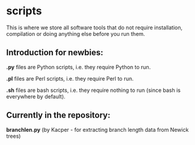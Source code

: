 # scripts
This is where we store all software tools that do not require installation, compilation or doing anything else before you run them.

## **Introduction for newbies:**

**.py** files are Python scripts, i.e. they require Python to run.

**.pl** files are Perl scripts, i.e. they require Perl to run.

**.sh** files are bash scripts, i.e. they require nothing to run (since bash is everywhere by default).


## **Currently in the repository:**

**branchlen.py** (by Kacper - for extracting branch length data from Newick trees)
